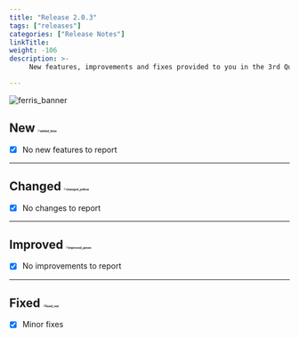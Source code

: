```yaml
---
title: "Release 2.0.3"
tags: ["releases"] 
categories: ["Release Notes"]
linkTitle:
weight: -106
description: >-
     New features, improvements and fixes provided to you in the 3rd Quarter of the year 2022.

---
```


![ferris_banner](/images/ferris_banner.png)

## New <img src="/images/added_blue.png" alt="added_blue" style="zoom:25%;" />

- [x] No new features to report

---

## Changed <img src="/images/changed_yellow.png" alt="changed_yellow" style="zoom:25%;" /> 

- [x] No changes to report

---

## Improved <img src="/images/improved_green.png" alt="improved_green" style="zoom:25%;" />

- [x] No improvements to report


---

## Fixed <img src="/images/fixed_red.png" alt="fixed_red" style="zoom:25%;" />

- [x] Minor fixes